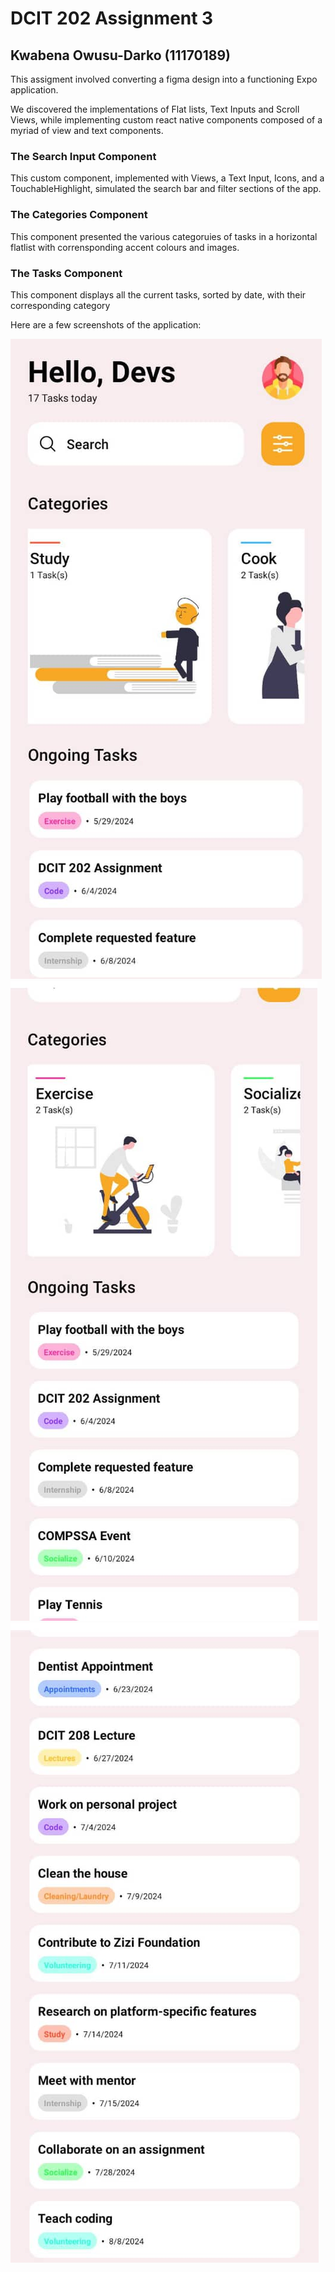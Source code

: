 # DCIT 202 Assignment 3
## Kwabena Owusu-Darko (11170189)

This assigment involved converting a figma design into a functioning Expo application.

We discovered the implementations of Flat lists, Text Inputs and Scroll Views, while implementing custom react native components composed of a myriad of view and text components.

### The Search Input Component
This custom component, implemented with Views, a Text Input, Icons, and a TouchableHighlight, simulated the search bar and filter sections of the app.

### The Categories Component
This component presented the various categoruies of tasks in a horizontal flatlist with corrensponding accent colours and images.

### The Tasks Component
This component displays all the current tasks, sorted by date, with their corresponding category

Here are a few screenshots of the application:

![Home Page](assets/categories.jpg)
![Tasks View](assets/tasks-2.jpg)
![Secondary Tasks View](assets/tasks-1.jpg)